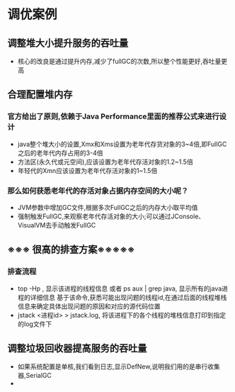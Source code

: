 # 调优案例

## 调整堆大小提升服务的吞吐量
  - 核心的改良是通过提升内存,减少了fullGC的次数,所以整个性能更好,吞吐量更高

## 合理配置堆内存
  ### 官方给出了原则,依赖于Java Performance里面的推荐公式来进行设计
  - java整个堆大小的设置,Xmx和Xms设置为老年代存货对象的3~4倍,即FullGC之后的老年代内存占用的3-4倍
  - 方法区(永久代或元空间),应该设置为老年代存活对象的1.2~1.5倍
  - 年轻代的Xmn应该设置为老年代存活对象的1~1.5倍
 
  ### 那么如何获悉老年代的存活对象占据内存空间的大小呢？
  - JVM参数中增加GC文件,根据多次FullGC之后的内存大小取平均值
  - 强制触发FullGC,来观察老年代存活对象的大小;可以通过JConsole、VisualVM去手动触发FullGC

## ※※※ 很高的排查方案※※※※※
  ### 排查流程
  - top -Hp <pid>, 显示该进程的线程信息  或者 ps aux | grep java, 显示所有的java进程的详细信息
  基于该命令,获悉可能出现问题的线程id,在通过后面的线程堆栈信息来确定具体出现问题的原因和对应的源代码位置
  - jstack <进程id> > jstack.log, 将该进程下的各个线程的堆栈信息打印到指定的log文件下


## 调整垃圾回收器提高服务的吞吐量
  - 如果系统配置是单核,我们看到日志,显示DefNew,说明我们用的是串行收集器,SerialGC
  - 